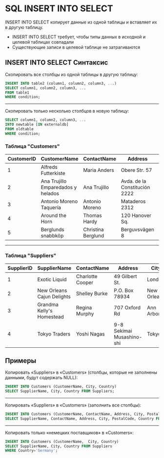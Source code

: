 
# SQL INSERT INTO SELECT

INSERT INTO SELECT копирует данные из одной таблицы и вставляет их в другую таблицу.

-   INSERT INTO SELECT требует, чтобы типы данных в исходной и целевой таблицах совпадали
-   Существующие записи в целевой таблице не затрагиваются

## INSERT INTO SELECT Синтаксис

Скопировать все столбцы из одной таблицы в другую таблицу:
``` SQL
INSERT INTO table2 (column1, column2, column3, ...)
SELECT column1, column2, column3, ...
FROM table1
WHERE condition;
```
---

Скопировать только несколько столбцов в новую таблицу:
``` SQL
SELECT column1, column2, column3, ...
INTO newtable [IN externaldb]
FROM oldtable
WHERE condition;
```

### Таблица "Customers"

| CustomerID | CustomerName | ContactName | Address | City | PostalCode | Country |
|--|--|--|--|--|--|--|
| 1 | Alfreds Futterkiste | Maria Anders | Obere Str. 57 | Berlin | 12209 | Germany |
| 2 | Ana Trujillo Emparedados y helados | Ana Trujillo | Avda. de la Constitución 2222 | México D.F. | 05021 | Mexico |
| 3 | Antonio Moreno Taquería | Antonio Moreno | Mataderos 2312 | México D.F. | 05023 | Mexico |
| 4 | Around the Horn | Thomas Hardy | 120 Hanover Sq. | London | WA1 1DP | UK |
| 5 | Berglunds snabbköp | Christina Berglund | Berguvsvägen 8 | Luleå | S-958 22 | Sweden |
---

### Таблица "Suppliers"

| SupplierID | SupplierName | ContactName | Address | City | PostalCode | Country |
|--|--|--|--|--|--|--|
| 1 | Exotic Liquid | Charlotte Cooper | 49 Gilbert St. | London | EC1 4SD | UK |
| 2 | New Orleans Cajun Delights | Shelley Burke | P.O. Box 78934 | New Orleans | 70117 | USA |
| 3 | Grandma Kelly's Homestead | Regina Murphy | 707 Oxford Rd | Ann Arbor | 48104 | USA |
| 4 | Tokyo Traders | Yoshi Nagas | 9-8 Sekimai Musashino-shi | Tokyo | 100 | Japan |

## Примеры

Копировать «Suppliers» в «Customers» (столбцы, которые не заполнены данными, будут содержать NULL):
``` SQL
INSERT INTO Customers (CustomerName, City, Country)  
SELECT SupplierName, City, Country FROM Suppliers;
```
---

Копировать «Suppliers» в «Customers» (заполнить все столбцы):
``` SQL
INSERT INTO Customers (CustomerName, ContactName, Address, City, PostalCode, Country)  
SELECT SupplierName, ContactName, Address, City, PostalCode, Country FROM Suppliers;
```
---

Копировать только «немецких поставщиков» в «Customers»:
``` SQL
INSERT INTO Customers (CustomerName,  City, Country)  
SELECT SupplierName, City, Country FROM Suppliers  
WHERE Country='Germany';
```
